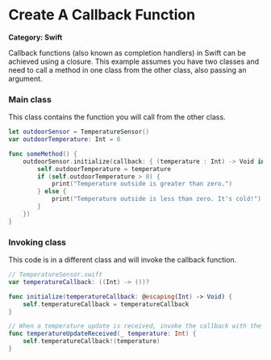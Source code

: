 # Create A Callback Function

__Category: Swift__

Callback functions (also known as completion handlers) in Swift can be achieved using a closure. This example assumes you have two classes and need to call a method in one class from the other class, also passing an argument.

### Main class

This class contains the function you will call from the other class.

```swift
let outdoorSensor = TemperatureSensor()
var outdoorTemperature: Int = 0

func someMethod() {
    outdoorSensor.initialize(callback: { (temperature : Int) -> Void in
        self.outdoorTemperature = temperature
        if (self.outdoorTemperature > 0) {
            print("Temperature outside is greater than zero.")
        } else {
            print("Temperature outside is less than zero. It's cold!")
        }
    })
}
```

### Invoking class

This code is in a different class and will invoke the callback function.

```swift
// TemperatureSensor.swift
var temperatureCallback: ((Int) -> ())?

func initialize(temperatureCallback: @escaping(Int) -> Void) {
    self.temperatureCallback = temperatureCallback
}

// When a temperature update is received, invoke the callback with the new temperature reading
func temperatureUpdateReceived(_ temperature: Int) {
    self.temperatureCallback!(temperature)
}
```